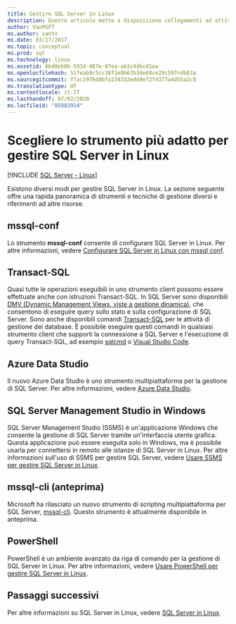 ```yaml
---
title: Gestire SQL Server in Linux
description: Questo articolo mette a disposizione collegamenti ad attività e strumenti di gestione comuni per SQL Server in esecuzione in Linux.
author: VanMSFT
ms.author: vanto
ms.date: 03/17/2017
ms.topic: conceptual
ms.prod: sql
ms.technology: linux
ms.assetid: 6bd8eb0b-593d-467e-87ea-ab1c4dbcd1ea
ms.openlocfilehash: 51feab9c5cc38f1e9b67b3de68ce29c597cdb83a
ms.sourcegitcommit: f7ac1976d4bfa224332edd9ef2f4377a4d55a2c9
ms.translationtype: HT
ms.contentlocale: it-IT
ms.lasthandoff: 07/02/2020
ms.locfileid: "85883914"
---
```

# <a name="choose-the-right-tool-to-manage-sql-server-on-linux"></a>Scegliere lo strumento più adatto per gestire SQL Server in Linux

[!INCLUDE [SQL Server - Linux](../includes/applies-to-version/sql-linux.md)]

Esistono diversi modi per gestire SQL Server in Linux. La sezione seguente offre una rapida panoramica di strumenti e tecniche di gestione diversi e riferimenti ad altre risorse.

## <a name="mssql-conf"></a>mssql-conf 

Lo strumento **mssql-conf** consente di configurare SQL Server in Linux. Per altre informazioni, vedere [Configurare SQL Server in Linux con mssql conf](sql-server-linux-configure-mssql-conf.md).

## <a name="transact-sql"></a>Transact-SQL

Quasi tutte le operazioni eseguibili in uno strumento client possono essere effettuate anche con istruzioni Transact-SQL. In SQL Server sono disponibili [DMV (Dynamic Management Views, viste a gestione dinamica)](../relational-databases/system-dynamic-management-views/system-dynamic-management-views.md), che consentono di eseguire query sullo stato e sulla configurazione di SQL Server. Sono anche disponibili comandi [Transact-SQL](../t-sql/language-reference.md) per le attività di gestione dei database. È possibile eseguire questi comandi in qualsiasi strumento client che supporti la connessione a SQL Server e l'esecuzione di query Transact-SQL, ad esempio [sqlcmd](sql-server-linux-setup-tools.md) o [Visual Studio Code](sql-server-linux-develop-use-vscode.md).

## <a name="azure-data-studio"></a>Azure Data Studio

Il nuovo Azure Data Studio è uno strumento multipiattaforma per la gestione di SQL Server. Per altre informazioni, vedere [Azure Data Studio](../azure-data-studio/what-is.md).

## <a name="sql-server-management-studio-on-windows"></a>SQL Server Management Studio in Windows

SQL Server Management Studio (SSMS) è un'applicazione Windows che consente la gestione di SQL Server tramite un'interfaccia utente grafica. Questa applicazione può essere eseguita solo in Windows, ma è possibile usarla per connettersi in remoto alle istanze di SQL Server in Linux. Per altre informazioni sull'uso di SSMS per gestire SQL Server, vedere [Usare SSMS per gestire SQL Server in Linux](sql-server-linux-manage-ssms.md).

## <a name="mssql-cli-preview"></a>mssql-cli (anteprima)

Microsoft ha rilasciato un nuovo strumento di scripting multipiattaforma per SQL Server, [mssql-cli](https://blogs.technet.microsoft.com/dataplatforminsider/2017/12/12/try-mssql-cli-a-new-interactive-command-line-tool-for-sql-server/). Questo strumento è attualmente disponibile in anteprima.

## <a name="powershell"></a>PowerShell

PowerShell è un ambiente avanzato da riga di comando per la gestione di SQL Server in Linux. Per altre informazioni, vedere [Usare PowerShell per gestire SQL Server in Linux](sql-server-linux-manage-powershell.md).

## <a name="next-steps"></a>Passaggi successivi

Per altre informazioni su SQL Server in Linux, vedere [SQL Server in Linux](sql-server-linux-overview.md).
